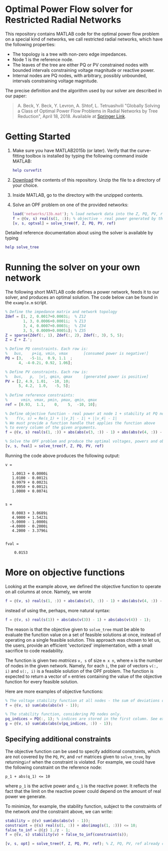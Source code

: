 # Optimal Power Flow solver for Restricted Radial Networks

This repository contains MATLAB code for the optimal power flow problem on a special kind of networks, we call restricted radial networks, which have the following properties:

- The topology is a tree with non-zero edge impedances.
- Node 1 is the reference node.
- The leaves of the tree are  either PQ or PV constrained nodes with bounded intervals constraining voltage magnitude or reactive power.
- Internal nodes are PQ nodes, with arbitrary, possibly unbounded, intervals constraining voltage magnitude.

The precise definition and the algorithm used by our solver are described in our paper: 

> A. Beck, Y. Beck, Y. Levron, A. Shtof, L. Tetruashvili "Globally Solving a Class of Optimal Power Flow Problems in Radial Networks by Tree Reduction", April 18, 2018. Available at [Springer Link](https://link.springer.com/article/10.1007/s10898-018-0652-z).

# Getting Started

1. Make sure you have MATLAB2015b (or later). Verify that the curve-fitting toolbox is installed by typing the following command inside MATLAB:

   ```matlab
   help curvefit
   ```

2. [Download](https://github.com/alexshtf/trm_opf_solver/archive/master.zip) the contents of this repository. Unzip the file to a directory of your choice.

3. Inside MATLAB, go to the directory with the unzipped contents.

4. Solve an OPF problem on one of the provided networks:

   ```matlab
   load('networks/13b.mat'); % load network data into the Z, PQ, PV, ref variables
   f = @(v, s) real(s(1, :)); % objective - real power generated by the reference node
   [v, s, optval] = solve_tree(f, Z, PQ, PV, ref)
   ```

Detailed reference documentation about using the solver is available by typing
```matlab
help solve_tree
```
# Running the solver on your own network

The following short MATLAB code defines a power network, feeds it to our solver, and produces an optimal solution. The code below can be found in the `example.m` script. 

```matlab
% Define the impedance matrix and network topology
Zdef = [1, 2, 0.0017+0.0003i;  % Z12 
        1, 3, 0.0006+0.0001i;  % Z13
        3, 4, 0.0007+0.0003i;  % Z34
        3, 5, 0.0009+0.0005i]; % Z35
Z = sparse(Zdef(:, 1), Zdef(:, 2), Zdef(:, 3), 5, 5);
Z = Z + Z.';

% Define PQ constraints. Each row is:
%   bus,    p+iq, vmin, vmax       [consumed power is negative!]
PQ = [3,   -5-1i,  0.9, 1.1  ;
      4, -4-0.2i, 0.92, 1.06];

% Define PV constraints. Each row is:
%   bus,   p,  |v|, qmin, qmax     [generated power is positive]
PV = [2, 4.9, 1.01,  -10, 10;
      5, 4.2,  1.0,   -5, 5];
      
% Define reference constraints: 
%      vmin, vmax, pmin, pmax, qmin, qmax      
ref = [0.93,  1.1,    0,    5,  -10, 10];

% Define objective function - real power at node 1 + stability at PQ nodes.
%    f(v, s) = Re(s_1) + ||v_3| - 1| + ||v_4| - 1|
% We must provide a function handle that applies the function above
% to every column of the given arguments.
f = @(v, s) real(s(1, :)) + abs(abs(v(3, :)) - 1) + abs(abs(v(4, :)) - 1);

% Solve the OPF problem and produce the optimal voltages, powers and objective value.
[v, s, fval] = solve_tree(f, Z, PQ, PV, ref)
```

Running the code above produces the following output:

```
v =

   1.0013 + 0.0000i
   1.0100 - 0.0012i
   0.9979 + 0.0023i
   0.9950 + 0.0012i
   1.0000 + 0.0074i


s =

   0.0083 + 3.0689i
   4.9000 + 1.5423i
  -5.0000 - 1.0000i
  -4.0000 - 0.2000i
   4.2000 - 3.3796i


fval =

    0.0153
```

# More on objective functions

Looking at the example above, we defined the objective function to operate on all columns at once. Namely, we wrote

```matlab
f = @(v, s) real(s(1, :)) + abs(abs(v(3, :)) - 1) + abs(abs(v(4, :)) - 1);
```

instead of using the, perhaps, more natural syntax:

```matlab
f = @(v, s) real(s(1)) + abs(abs(v(3)) - 1) + abs(abs(v(4)) - 1);
```

The reason is that the objective given to `solve_tree` must be able to evaluate the function value on a set of feasible solutions at once, instead of operating on a single feasible solution. This approach was chosen to let us, the users, provide an efficient 'vectorized' implementation, with a small sacrifice to code readability.

The function is given two *matrices* `v, s` of size `m x n`, where `m` is the number of nodes in the given network. Namely, for each `i`, the pair of vectors `v(:, i)` and `s(:, i)` is a feasible solution of the OPF problem. The function is expected to return a vector of `n` entries containing the value of the objective function for every feasible solution.

Here are more examples of objective functions:

```matlab
% The voltage stability function at all nodes - the sum of deviations of |v| from 1.
f = @(v, s) sum(abs(abs(v) - 1)); 

% The stability function, considering PQ nodes only. 
pq_indices = PQ(:, 1); % indices are stored in the first column. See example above
g = @(v, s) sum(abs(abs(v(pq_indices, :)) - 1));
```

## Specifying additional constraints

The objective function can be used to specify additional constraints, which are not covered by the `PQ`, `PV`, and `ref` matrices given to `solve_tree`, by returning`inf` when the constraint is violated.  For example, we could have the following constraint on the reference node:

```
p_1 + abs(q_1) <= 10
```

where `p_1` is the active power and `q_1` is the reactive power. It reflects the fact that the limit on the reactive power could depend on the amount of real power we generate.

To minimize, for example, the stability function, subject to the constraints of the network *and* the constraint above, we can write:

```matlab
stability = @(v) sum(abs(abs(v) - 1)); 
constraint = @(s) real(s(1, :)) + abs(imag(s(1, :))) <= 10; 
false_to_inf = @(z) 1./z - 1;
f = @(v, s) stability(v) + false_to_inf(constraint(s));

[v, s, opt] = solve_tree(f, Z, PQ, PV, ref); % Z, PQ, PV, ref already defined
```

